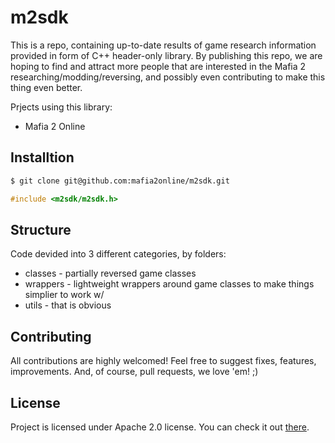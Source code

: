 # m2sdk

This is a repo, containing up-to-date results of game research information provided in form of C++ header-only library.
By publishing this repo, we are hoping to find and attract more people that are interested in the Mafia 2 researching/modding/reversing,
and possibly even contributing to make this thing even better.

Prjects using this library:

* Mafia 2 Online

## Installtion

```sh
$ git clone git@github.com:mafia2online/m2sdk.git
```

```c
#include <m2sdk/m2sdk.h>
```

## Structure

Code devided into 3 different categories, by folders:

* classes - partially reversed game classes
* wrappers - lightweight wrappers around game classes to make things simplier to work w/
* utils - that is obvious

## Contributing

All contributions are highly welcomed! Feel free to suggest fixes, features, improvements.
And, of course, pull requests, we love 'em! ;)

## License

Project is licensed under Apache 2.0 license.
You can check it out [there](LICENSE).
